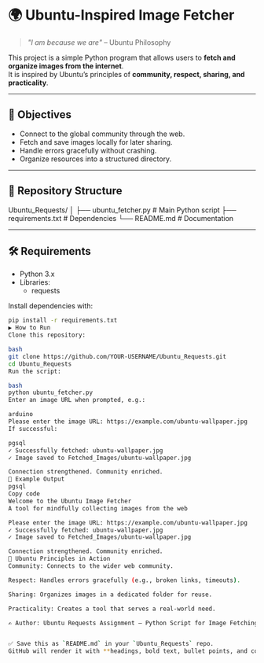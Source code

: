 # 🌍 Ubuntu-Inspired Image Fetcher  

> *"I am because we are"* – Ubuntu Philosophy  

This project is a simple Python program that allows users to **fetch and organize images from the internet**.  
It is inspired by Ubuntu’s principles of **community, respect, sharing, and practicality**.  

---

## 🎯 Objectives  

- Connect to the global community through the web.  
- Fetch and save images locally for later sharing.  
- Handle errors gracefully without crashing.  
- Organize resources into a structured directory.  

---

## 📂 Repository Structure  

Ubuntu_Requests/
│
├── ubuntu_fetcher.py # Main Python script
├── requirements.txt # Dependencies
└── README.md # Documentation


---

## 🛠️ Requirements  

- Python 3.x  
- Libraries:  
  - requests  

Install dependencies with:  
```bash
pip install -r requirements.txt
▶️ How to Run
Clone this repository:

bash
git clone https://github.com/YOUR-USERNAME/Ubuntu_Requests.git
cd Ubuntu_Requests
Run the script:

bash
python ubuntu_fetcher.py
Enter an image URL when prompted, e.g.:

arduino
Please enter the image URL: https://example.com/ubuntu-wallpaper.jpg
If successful:

pgsql
✓ Successfully fetched: ubuntu-wallpaper.jpg
✓ Image saved to Fetched_Images/ubuntu-wallpaper.jpg

Connection strengthened. Community enriched.
📸 Example Output
pgsql
Copy code
Welcome to the Ubuntu Image Fetcher
A tool for mindfully collecting images from the web

Please enter the image URL: https://example.com/ubuntu-wallpaper.jpg
✓ Successfully fetched: ubuntu-wallpaper.jpg
✓ Image saved to Fetched_Images/ubuntu-wallpaper.jpg

Connection strengthened. Community enriched.
🌱 Ubuntu Principles in Action
Community: Connects to the wider web community.

Respect: Handles errors gracefully (e.g., broken links, timeouts).

Sharing: Organizes images in a dedicated folder for reuse.

Practicality: Creates a tool that serves a real-world need.

✍️ Author: Ubuntu Requests Assignment – Python Script for Image Fetching


✅ Save this as `README.md` in your `Ubuntu_Requests` repo.  
GitHub will render it with **headings, bold text, bullet points, and code blocks** (instead of plain text).  
